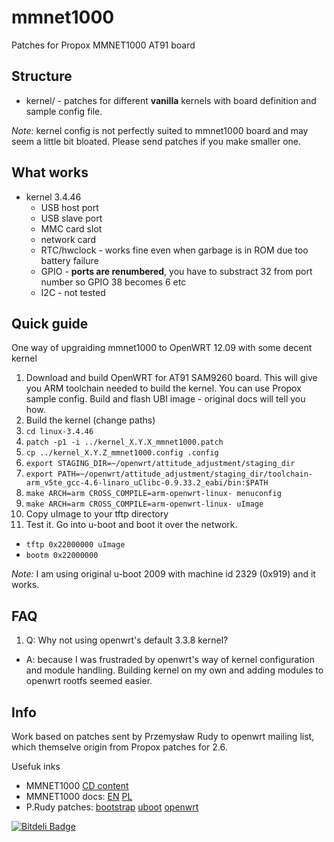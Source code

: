 mmnet1000
=========

Patches for Propox MMNET1000 AT91 board

Structure
---------

* kernel/ - patches for different **vanilla** kernels with board definition and sample config file.

*Note:* kernel config is not perfectly suited to mmnet1000 board and may seem a little bit bloated. Please send patches if you make smaller one.

What works
----------
* kernel 3.4.46
  * USB host port
  * USB slave port
  * MMC card slot
  * network card
  * RTC/hwclock - works fine even when garbage is in ROM due too battery failure
  * GPIO - **ports are renumbered**, you have to substract 32 from port number so GPIO 38 becomes 6 etc
  * I2C - not tested

Quick guide
-----------
One way of upgraiding mmnet1000 to OpenWRT 12.09 with some decent kernel

1. Download and build OpenWRT for AT91 SAM9260 board. This will give you ARM toolchain needed to build the kernel. You can use Propox sample config. Build and flash UBI image - original docs will tell you how.
2. Build the kernel (change paths)
  1. `cd linux-3.4.46`
  2. `patch -p1 -i ../kernel_X.Y.X_mmnet1000.patch`
  3. `cp ../kernel_X.Y.Z_mmnet1000.config .config`
  4. `export STAGING_DIR=~/openwrt/attitude_adjustment/staging_dir`
  5. `export PATH=~/openwrt/attitude_adjustment/staging_dir/toolchain-arm_v5te_gcc-4.6-linaro_uClibc-0.9.33.2_eabi/bin:$PATH`
  5. `make ARCH=arm CROSS_COMPILE=arm-openwrt-linux- menuconfig`
  6. `make ARCH=arm CROSS_COMPILE=arm-openwrt-linux- uImage`
  7. Copy uImage to your tftp directory
3. Test it. Go into u-boot and boot it over the network.
 * `tftp 0x22000000 uImage`
 * `bootm 0x22000000`

*Note:* I am using original u-boot 2009 with machine id 2329 (0x919) and it works. 

FAQ
---
1. Q: Why not using openwrt's default 3.3.8 kernel?
  * A: because I was frustraded by openwrt's way of kernel configuration and module handling. Building kernel on my own and adding modules to openwrt rootfs seemed easier. 

Info
----
Work based on patches sent by Przemysław Rudy to openwrt mailing list, which themselve origin from Propox patches for 2.6.

Usefuk inks
* MMNET1000 [CD content](http://www.propox.com/download/software/MMnet1000/)
* MMNET1000 docs: [EN](http://www.propox.com/download/docs/MMnet1000_linux_en.pdf) [PL](http://www.propox.com/download/docs/MMnet1000_linux_pl.pdf)
* P.Rudy patches: [bootstrap](http://patchwork.openwrt.org/patch/1241/) [uboot](http://patchwork.openwrt.org/patch/1240/) [openwrt](https://lists.openwrt.org/pipermail/openwrt-devel/2012-January/013641.html)


[![Bitdeli Badge](https://d2weczhvl823v0.cloudfront.net/zytek/mmnet1000/trend.png)](https://bitdeli.com/free "Bitdeli Badge")

